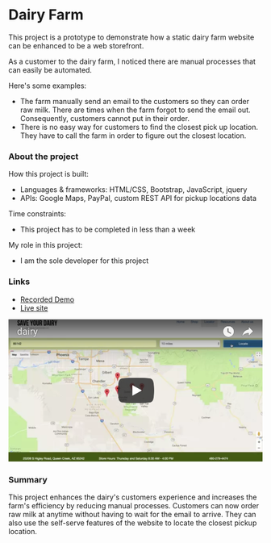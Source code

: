 # Dairy Farm

This project is a prototype to demonstrate how a static dairy farm website can be enhanced to be a web storefront.

As a customer to the dairy farm, I noticed there are manual processes that can easily be automated.

Here's some examples:
* The farm manually send an email to the customers so they can order raw milk. There are times when the farm forgot to send the email out. Consequently, customers cannot put in their order.
* There is no easy way for customers to find the closest pick up location. They have to call the farm in order to figure out the closest location.

### About the project

How this project is built:
* Languages & frameworks: HTML/CSS, Bootstrap, JavaScript, jquery
* APIs: Google Maps, PayPal, custom REST API for pickup locations data

Time constraints:
* This project has to be completed in less than a week

My role in this project:
* I am the sole developer for this project

### Links

* [Recorded Demo](https://youtu.be/pbSeCmczc4c)
* [Live site](http://mydairy.surge.sh/)

[![Dairy Farm](https://github.com/lukitos/dairy/blob/master/images/dairy.png)](https://youtu.be/pbSeCmczc4c)

### Summary

This project enhances the dairy's customers experience and increases the farm's efficiency by reducing manual processes. Customers can now order raw milk at anytime without having to wait for the email to arrive. They can also use the self-serve features of the website to locate the closest pickup location.
